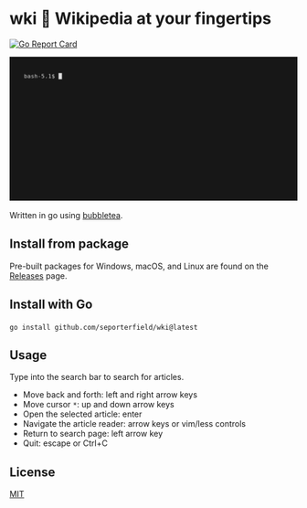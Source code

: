 # wki 📖 Wikipedia at your fingertips
[![Go Report Card](https://goreportcard.com/badge/github.com/seporterfield/wki)](https://goreportcard.com/report/github.com/seporterfield/wki)

![demonstration of wki](wki.gif)

Written in go using [bubbletea](https://github.com/charmbracelet/bubbletea/).

Install from package
--------------------

Pre-built packages for Windows, macOS, and Linux are found on the [Releases](https://github.com/seporterfield/wki/releases/) page.

Install with Go
---------------

`go install github.com/seporterfield/wki@latest`

## Usage

Type into the search bar to search for articles.
- Move back and forth:         left and right arrow keys
- Move cursor `*`:             up and down arrow keys
- Open the selected article:   enter
- Navigate the article reader: arrow keys or vim/less controls
- Return to search page:       left arrow key
- Quit:                        escape or Ctrl+C

## License

[MIT](LICENSE)